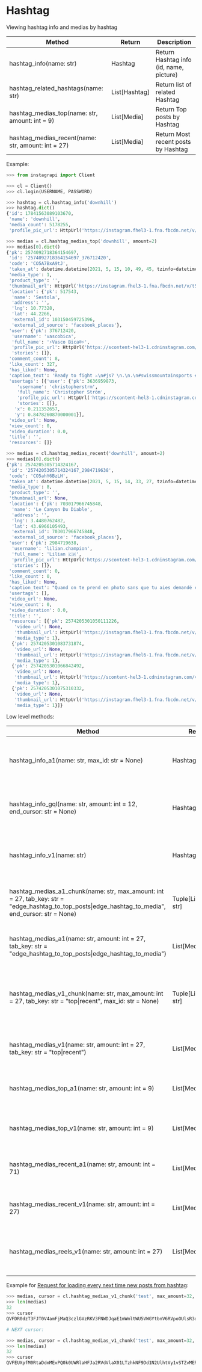 # Hashtag

Viewing hashtag info and medias by hashtag

| Method                                             | Return              | Description
| -------------------------------------------------- | ------------------- | ---------------------------------------
| hashtag_info(name: str)                            | Hashtag             | Return Hashtag info (id, name, picture)
| hashtag_related_hashtags(name: str)                | List[Hashtag]       | Return list of related Hashtag
| hashtag_medias_top(name: str, amount: int = 9)     | List[Media]         | Return Top posts by Hashtag
| hashtag_medias_recent(name: str, amount: int = 27) | List[Media]         | Return Most recent posts by Hashtag


Example:

``` python
>>> from instagrapi import Client

>>> cl = Client()
>>> cl.login(USERNAME, PASSWORD)

>>> hashtag = cl.hashtag_info('downhill')
>>> hashtag.dict()
{'id': 17841563089103670,
 'name': 'downhill',
 'media_count': 5178255,
 'profile_pic_url': HttpUrl('https://instagram.fhel3-1.fna.fbcdn.net/v/t51.2885-15/e35/s150x150/184304495_294863488920457_8839934375675895594_n.jpg?tp=1&_nc_ht=instagram.fhel3-1.fna.fbcdn.net&_nc_cat=101&_nc_ohc=L3i9yzFUBR8AX_MAXgr&edm=ABZsPhsBAAAA&ccb=7-4&oh=21a944a197506a42658e8273d92740b7&oe=60C37E35&_nc_sid=4efc9f', scheme='https', host='instagram.fhel3-1.fna.fbcdn.net', tld='net', host_type='domain', path='/v/t51.2885-15/e35/s150x150/184304495_294863488920457_8839934375675895594_n.jpg', query='tp=1&_nc_ht=instagram.fhel3-1.fna.fbcdn.net&_nc_cat=101&_nc_ohc=L3i9yzFUBR8AX_MAXgr&edm=ABZsPhsBAAAA&ccb=7-4&oh=21a944a197506a42658e8273d92740b7&oe=60C37E35&_nc_sid=4efc9f')}

>>> medias = cl.hashtag_medias_top('downhill', amount=2)
>>> medias[0].dict()
{'pk': 2574092718364154697,
 'id': '2574092718364154697_376712420',
 'code': 'CO5A7BxA9tJ',
 'taken_at': datetime.datetime(2021, 5, 15, 10, 49, 45, tzinfo=datetime.timezone.utc),
 'media_type': 1,
 'product_type': '',
 'thumbnail_url': HttpUrl('https://instagram.fhel3-1.fna.fbcdn.net/v/t51.2885-15/e35/s1080x1080/186430270_473573763896149_2030909827389015824_n.jpg?tp=1&_nc_ht=instagram.fhel3-1.fna.fbcdn.net&_nc_cat=101&_nc_ohc=4jFHY_INCnMAX-7fObK&edm=AP_V10EBAAAA&ccb=7-4&oh=9fb0c4cdb01a7aa376a96c0df366d844&oe=60C4C01A&_nc_sid=4f375e', scheme='https', host='instagram.fhel3-1.fna.fbcdn.net', tld='net', host_type='domain', path='/v/t51.2885-15/e35/s1080x1080/186430270_473573763896149_2030909827389015824_n.jpg', query='tp=1&_nc_ht=instagram.fhel3-1.fna.fbcdn.net&_nc_cat=101&_nc_ohc=4jFHY_INCnMAX-7fObK&edm=AP_V10EBAAAA&ccb=7-4&oh=9fb0c4cdb01a7aa376a96c0df366d844&oe=60C4C01A&_nc_sid=4f375e'),
 'location': {'pk': 517543,
  'name': 'Sestola',
  'address': '',
  'lng': 10.77328,
  'lat': 44.2266,
  'external_id': 103150459725396,
  'external_id_source': 'facebook_places'},
 'user': {'pk': 376712420,
  'username': 'vascobica',
  'full_name': '⚡Vasco Bica®⚡',
  'profile_pic_url': HttpUrl('https://scontent-hel3-1.cdninstagram.com/v/t51.2885-19/s150x150/96211403_922669918147090_5138958292701151232_n.jpg?tp=1&_nc_ht=scontent-hel3-1.cdninstagram.com&_nc_ohc=tYlGX8kDuSgAX9WtBRF&edm=AP_V10EBAAAA&ccb=7-4&oh=ac96c75846d17519e53923a0ddb3aad0&oe=60C51486&_nc_sid=4f375e', scheme='https', host='scontent-hel3-1.cdninstagram.com', tld='com', host_type='domain', path='/v/t51.2885-19/s150x150/96211403_922669918147090_5138958292701151232_n.jpg', query='tp=1&_nc_ht=scontent-hel3-1.cdninstagram.com&_nc_ohc=tYlGX8kDuSgAX9WtBRF&edm=AP_V10EBAAAA&ccb=7-4&oh=ac96c75846d17519e53923a0ddb3aad0&oe=60C51486&_nc_sid=4f375e'),
  'stories': []},
 'comment_count': 8,
 'like_count': 327,
 'has_liked': None,
 'caption_text': 'Ready to fight ⚔️\n#js7 \n.\n.\n#swissmountainsports #racing #coppaitaliadh \n#mirandabikeparts\xa0#burning\xa0#jumping \xa0#whipit\xa0#scrubit\xa0#enduro\xa0#mtblife\xa0 #downhill\xa0#mountainbiking\xa0#sliding\xa0#dirt\xa0#dh\xa0 #mtb\xa0#bike\xa0#bikelife\xa0#friends\xa0#mtbswitzerland\xa0#downhillmtb\xa0#valais\xa0 #swissmountains\xa0\xa0#italy #italydownhill',
 'usertags': [{'user': {'pk': 3636959873,
    'username': 'christopherstrm',
    'full_name': 'Christopher Ström',
    'profile_pic_url': HttpUrl('https://scontent-hel3-1.cdninstagram.com/v/t51.2885-19/s150x150/173775865_527371595096868_8991176723035066304_n.jpg?tp=1&_nc_ht=scontent-hel3-1.cdninstagram.com&_nc_ohc=tbsAzTDoLtEAX_HaT9Z&edm=AP_V10EBAAAA&ccb=7-4&oh=94a18b3b4d0d39d9dbda849b4c23a5a9&oe=60C5192F&_nc_sid=4f375e', scheme='https', host='scontent-hel3-1.cdninstagram.com', tld='com', host_type='domain', path='/v/t51.2885-19/s150x150/173775865_527371595096868_8991176723035066304_n.jpg', query='tp=1&_nc_ht=scontent-hel3-1.cdninstagram.com&_nc_ohc=tbsAzTDoLtEAX_HaT9Z&edm=AP_V10EBAAAA&ccb=7-4&oh=94a18b3b4d0d39d9dbda849b4c23a5a9&oe=60C5192F&_nc_sid=4f375e'),
    'stories': []},
   'x': 0.211352657,
   'y': 0.8478260870000001}],
 'video_url': None,
 'view_count': 0,
 'video_duration': 0.0,
 'title': '',
 'resources': []}

>>> medias = cl.hashtag_medias_recent('downhill', amount=2)
>>> medias[0].dict()
{'pk': 2574205305714324167,
 'id': '2574205305714324167_2984719638',
 'code': 'CO5ahY6BzLH',
 'taken_at': datetime.datetime(2021, 5, 15, 14, 33, 27, tzinfo=datetime.timezone.utc),
 'media_type': 8,
 'product_type': '',
 'thumbnail_url': None,
 'location': {'pk': 703017966745848,
  'name': 'Le Canyon Du Diable',
  'address': '',
  'lng': 3.4480762482,
  'lat': 43.6966105493,
  'external_id': 703017966745848,
  'external_id_source': 'facebook_places'},
 'user': {'pk': 2984719638,
  'username': 'lilian.champion',
  'full_name': 'Lilian 🇨🇵',
  'profile_pic_url': HttpUrl('https://scontent-hel3-1.cdninstagram.com/v/t51.2885-19/s150x150/169115203_291696755653751_6779914563403118432_n.jpg?tp=1&_nc_ht=scontent-hel3-1.cdninstagram.com&_nc_ohc=VEqYwd5W1FYAX_7ID-6&edm=AP_V10EBAAAA&ccb=7-4&oh=7fe193da2e706c0cafd9e1d432734891&oe=60C59786&_nc_sid=4f375e', scheme='https', host='scontent-hel3-1.cdninstagram.com', tld='com', host_type='domain', path='/v/t51.2885-19/s150x150/169115203_291696755653751_6779914563403118432_n.jpg', query='tp=1&_nc_ht=scontent-hel3-1.cdninstagram.com&_nc_ohc=VEqYwd5W1FYAX_7ID-6&edm=AP_V10EBAAAA&ccb=7-4&oh=7fe193da2e706c0cafd9e1d432734891&oe=60C59786&_nc_sid=4f375e'),
  'stories': []},
 'comment_count': 0,
 'like_count': 0,
 'has_liked': None,
 'caption_text': "Quand on te prend en photo sans que tu aies demandé et que la personne t'envoie tout par mail après...😂😁🤙🏻 Merci l'inconnu du coup \n\n#downhill #mountainlovers #ytowners #vanlife #vanlifefrance",
 'usertags': [],
 'video_url': None,
 'view_count': 0,
 'video_duration': 0.0,
 'title': '',
 'resources': [{'pk': 2574205301050111226,
   'video_url': None,
   'thumbnail_url': HttpUrl('https://instagram.fhel3-1.fna.fbcdn.net/v/t51.2885-15/e35/184312115_2977220092557985_8274386175388868273_n.jpg?tp=1&_nc_ht=instagram.fhel3-1.fna.fbcdn.net&_nc_cat=101&_nc_ohc=YoLLGA0cAhsAX8MxnSo&edm=AP_V10EBAAAA&ccb=7-4&oh=b0f2740aaff1d80c5f5219ffa267a186&oe=60C4273E&_nc_sid=4f375e', scheme='https', host='instagram.fhel3-1.fna.fbcdn.net', tld='net', host_type='domain', path='/v/t51.2885-15/e35/184312115_2977220092557985_8274386175388868273_n.jpg', query='tp=1&_nc_ht=instagram.fhel3-1.fna.fbcdn.net&_nc_cat=101&_nc_ohc=YoLLGA0cAhsAX8MxnSo&edm=AP_V10EBAAAA&ccb=7-4&oh=b0f2740aaff1d80c5f5219ffa267a186&oe=60C4273E&_nc_sid=4f375e'),
   'media_type': 1},
  {'pk': 2574205301083731874,
   'video_url': None,
   'thumbnail_url': HttpUrl('https://instagram.fhel6-1.fna.fbcdn.net/v/t51.2885-15/e35/186524178_143770224434390_4909324648747352588_n.jpg?tp=1&_nc_ht=instagram.fhel6-1.fna.fbcdn.net&_nc_cat=102&_nc_ohc=w6z9v4MwYg8AX9FdWk0&edm=AP_V10EBAAAA&ccb=7-4&oh=99295fa82472bf4a425fc49bd03c1310&oe=60C40AFC&_nc_sid=4f375e', scheme='https', host='instagram.fhel6-1.fna.fbcdn.net', tld='net', host_type='domain', path='/v/t51.2885-15/e35/186524178_143770224434390_4909324648747352588_n.jpg', query='tp=1&_nc_ht=instagram.fhel6-1.fna.fbcdn.net&_nc_cat=102&_nc_ohc=w6z9v4MwYg8AX9FdWk0&edm=AP_V10EBAAAA&ccb=7-4&oh=99295fa82472bf4a425fc49bd03c1310&oe=60C40AFC&_nc_sid=4f375e'),
   'media_type': 1},
  {'pk': 2574205301066842492,
   'video_url': None,
   'thumbnail_url': HttpUrl('https://scontent-hel3-1.cdninstagram.com/v/t51.2885-15/e35/186787154_332065288355469_7843843424299639709_n.jpg?tp=1&_nc_ht=scontent-hel3-1.cdninstagram.com&_nc_cat=109&_nc_ohc=-qZy9_HakCQAX-Cqk9v&edm=AP_V10EBAAAA&ccb=7-4&oh=031077ab2f56db0bab7ffbc920f80a41&oe=60C4F57B&_nc_sid=4f375e', scheme='https', host='scontent-hel3-1.cdninstagram.com', tld='com', host_type='domain', path='/v/t51.2885-15/e35/186787154_332065288355469_7843843424299639709_n.jpg', query='tp=1&_nc_ht=scontent-hel3-1.cdninstagram.com&_nc_cat=109&_nc_ohc=-qZy9_HakCQAX-Cqk9v&edm=AP_V10EBAAAA&ccb=7-4&oh=031077ab2f56db0bab7ffbc920f80a41&oe=60C4F57B&_nc_sid=4f375e'),
   'media_type': 1},
  {'pk': 2574205301075310332,
   'video_url': None,
   'thumbnail_url': HttpUrl('https://instagram.fhel3-1.fna.fbcdn.net/v/t51.2885-15/e35/185727252_524026898594344_9165723485744355754_n.jpg?tp=1&_nc_ht=instagram.fhel3-1.fna.fbcdn.net&_nc_cat=104&_nc_ohc=45NguRpEtZQAX83VSGE&edm=AP_V10EBAAAA&ccb=7-4&oh=c8c087ecfba444d9d85f7bd059f42a2a&oe=60C5C3C2&_nc_sid=4f375e', scheme='https', host='instagram.fhel3-1.fna.fbcdn.net', tld='net', host_type='domain', path='/v/t51.2885-15/e35/185727252_524026898594344_9165723485744355754_n.jpg', query='tp=1&_nc_ht=instagram.fhel3-1.fna.fbcdn.net&_nc_cat=104&_nc_ohc=45NguRpEtZQAX83VSGE&edm=AP_V10EBAAAA&ccb=7-4&oh=c8c087ecfba444d9d85f7bd059f42a2a&oe=60C5C3C2&_nc_sid=4f375e'),
   'media_type': 1}]}
```

Low level methods:

| Method                                         | Return  | Description
| ---------------------------------------------- | ------- | --------------------------------------------
| hashtag_info_a1(name: str, max_id: str = None) | Hashtag | Get information about a hashtag by Public Web API
| hashtag_info_gql(name: str, amount: int = 12, end_cursor: str = None) | Hashtag | Get information about a hashtag by Public Graphql API
| hashtag_info_v1(name: str) | Hashtag | Get information about a hashtag by Private Mobile API
| hashtag_medias_a1_chunk(name: str, max_amount: int = 27, tab_key: str = "edge_hashtag_to_top_posts\|edge_hashtag_to_media", end_cursor: str = None) | Tuple[List[Media], str] | Get chunk of medias and end_cursor by Public Web API
| hashtag_medias_a1(name: str, amount: int = 27, tab_key: str = "edge_hashtag_to_top_posts\|edge_hashtag_to_media") | List[Media] | Get medias for a hashtag by Public Web API
| hashtag_medias_v1_chunk(name: str, max_amount: int = 27, tab_key: str = "top\|recent", max_id: str = None) | Tuple[List[Media], str] | Get chunk of medias for a hashtag and max_id (cursor) by Private Mobile API
| hashtag_medias_v1(name: str, amount: int = 27, tab_key: str = "top\|recent") | List[Media] | Get medias for a hashtag by Private Mobile API
| hashtag_medias_top_a1(name: str, amount: int = 9) | List[Media] | Get top medias for a hashtag by Public Web API
| hashtag_medias_top_v1(name: str, amount: int = 9) | List[Media] | Get top medias for a hashtag by Private Mobile API
| hashtag_medias_recent_a1(name: str, amount: int = 71) | List[Media] | Get recent medias for a hashtag by Public Web API
| hashtag_medias_recent_v1(name: str, amount: int = 27) | List[Media] | Get recent medias for a hashtag by Private Mobile API
| hashtag_medias_reels_v1(name: str, amount: int = 27) | List[Media] | Get recent clips (reels) for a hashtag by Private Mobile API

Example for [Request for loading every next time new posts from hashtag](https://github.com/subzeroid/instagrapi/issues/79):

``` python
>>> medias, cursor = cl.hashtag_medias_v1_chunk('test', max_amount=32, tab_key='recent')
>>> len(medias)
32
>>> cursor
QVFDR0dzT3FJT0V4amFjMaQ3czlGVzRKV3FNWDJqaE1mWmltWU5VWGYtbnV6RVpoOUlsR3dCN05RRmpLc2R5SVlCQTNaekV5bUVOV0F4Vno1MDkxN1Nndg==

# NEXT cursor:

>>> medias, cursor = cl.hashtag_medias_v1_chunk('test', max_amount=32, tab_key='recent', max_id=cursor)
>>> len(medias)
32
>>> cursor
QVFEUXpfM0RtaDdmMExPQ0k0UWRlaHFJa2RVdVlaX01LTzhkNF9Dd1N2UlhtVy1vSTZvMERfYW5XN205OTBRNFBCSVJ2ZTVfTG5ZMXVmY0VJbUM5TU9URQ==
```
